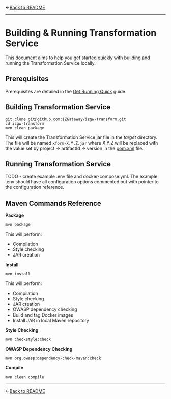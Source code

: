 &larr;[Back to README](../README.md)

---

# Building & Running Transformation Service

This document aims to help you get started quickly with building and running the Transformation Service locally.

## Prerequisites

Prerequisites are detailed in the [Get Running Quick](./GET_RUNNING_QUICK.md) guide.

## Building Transformation Service

```shell
git clone git@github.com:IZGateway/izgw-transform.git
cd izgw-transform
mvn clean package
```

This will create the Transformation Service jar file in the _target_ directory. The file will be named ```xform-X.Y.Z.jar``` where X.Y.Z will be replaced with the value set by project &rarr; artifactId &rarr; version in the [pom.xml](../pom.xml) file.

## Running Transformation Service

TODO - create example .env file and docker-compose.yml. The example .env should have all configuration options commented out with pointer to the configuration reference.

## Maven Commands Reference

**Package**

```mvn package```

This will perform:

- Compilation
- Style checking
- JAR creation

**Install**

```mvn install```

This will perform:

- Compilation
- Style checking
- JAR creation
- OWASP dependency checking
- Build and tag Docker images
- Install JAR in local Maven repository

**Style Checking**

```shell
mvn checkstyle:check
```

**OWASP Dependency Checking**

```shell
mvn org.owasp:dependency-check-maven:check
```

**Compile**

```shell
mvn clean compile
```

---

&larr;[Back to README](../README.md)
